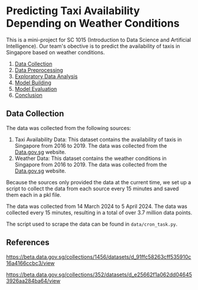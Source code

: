 # Predicting Taxi Availability Depending on Weather Conditions

This is a mini-project for SC 1015 (Introduction to Data Science and Artificial Intelligence). Our team's obective is to predict the availability of taxis in Singapore based on weather conditions. 

1. [Data Collection](#data-collection)
2. [Data Preprocessing](#data-preprocessing)
3. [Exploratory Data Analysis](#exploratory-data-analysis)
4. [Model Building](#model-building)
5. [Model Evaluation](#model-evaluation)
6. [Conclusion](#conclusion)

## Data Collection
The data was collected from the following sources:
1. Taxi Availability Data: This dataset contains the availability of taxis in Singapore from 2016 to 2019. The data was collected from the [Data.gov.sg](https://beta.data.gov.sg/collections/352/datasets/d_e25662f1a062dd046453926aa284ba64/view) website.
2. Weather Data: This dataset contains the weather conditions in Singapore from 2016 to 2019. The data was collected from the [Data.gov.sg](https://beta.data.gov.sg/collections/1456/datasets/d_91ffc58263cff535910c16a4166ccbc3/view) website.

Because the sources only provided the data at the current time, we set up a script to collect the data from each source  every 15 minutes and saved them each in a pkl file.  

The data was collected from 14 March 2024 to 5 April 2024. The data was collected every 15 minutes, resulting in a total of over 3.7 million data points.

The script used to scrape the data can be found in `data/cron_task.py`.




## References
https://beta.data.gov.sg/collections/1456/datasets/d_91ffc58263cff535910c16a4166ccbc3/view

https://beta.data.gov.sg/collections/352/datasets/d_e25662f1a062dd046453926aa284ba64/view